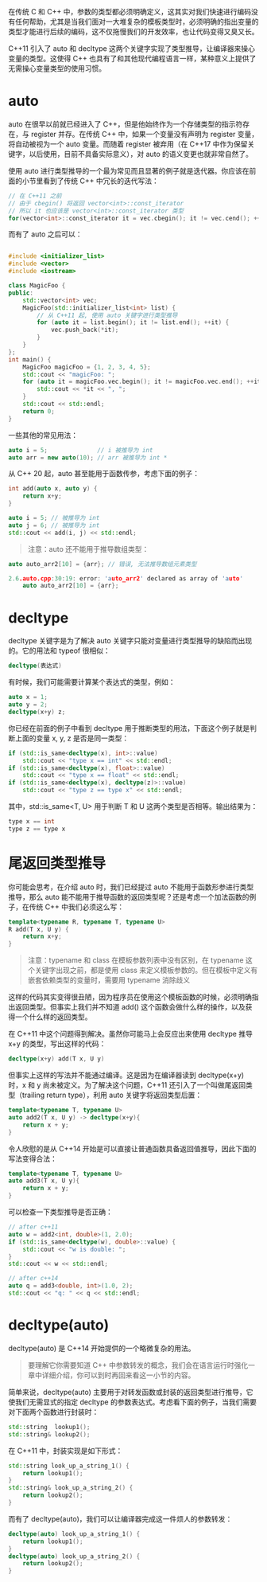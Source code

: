在传统 C 和 C++ 中，参数的类型都必须明确定义，这其实对我们快速进行编码没有任何帮助，尤其是当我们面对一大堆复杂的模板类型时，必须明确的指出变量的类型才能进行后续的编码，这不仅拖慢我们的开发效率，也让代码变得又臭又长。

C++11 引入了 auto 和 decltype 这两个关键字实现了类型推导，让编译器来操心变量的类型。这使得 C++ 也具有了和其他现代编程语言一样，某种意义上提供了无需操心变量类型的使用习惯。

# auto
auto 在很早以前就已经进入了 C++，但是他始终作为一个存储类型的指示符存在，与 register 并存。在传统 C++ 中，如果一个变量没有声明为 register 变量，将自动被视为一个 auto 变量。而随着 register 被弃用（在 C++17 中作为保留关键字，以后使用，目前不具备实际意义），对 auto 的语义变更也就非常自然了。

使用 auto 进行类型推导的一个最为常见而且显著的例子就是迭代器。你应该在前面的小节里看到了传统 C++ 中冗长的迭代写法：
```C++
// 在 C++11 之前
// 由于 cbegin() 将返回 vector<int>::const_iterator
// 所以 it 也应该是 vector<int>::const_iterator 类型
for(vector<int>::const_iterator it = vec.cbegin(); it != vec.cend(); ++it)
```
而有了 auto 之后可以：
```C++

#include <initializer_list>
#include <vector>
#include <iostream>

class MagicFoo {
public:
    std::vector<int> vec;
    MagicFoo(std::initializer_list<int> list) {
        // 从 C++11 起, 使用 auto 关键字进行类型推导
        for (auto it = list.begin(); it != list.end(); ++it) {
            vec.push_back(*it);
        }
    }
};
int main() {
    MagicFoo magicFoo = {1, 2, 3, 4, 5};
    std::cout << "magicFoo: ";
    for (auto it = magicFoo.vec.begin(); it != magicFoo.vec.end(); ++it) {
        std::cout << *it << ", ";
    }
    std::cout << std::endl;
    return 0;
}
```
一些其他的常见用法：
```C++
auto i = 5;              // i 被推导为 int
auto arr = new auto(10); // arr 被推导为 int *
```
从 C++ 20 起，auto 甚至能用于函数传参，考虑下面的例子：
```C++
int add(auto x, auto y) {
    return x+y;
}

auto i = 5; // 被推导为 int
auto j = 6; // 被推导为 int
std::cout << add(i, j) << std::endl;
```
>注意：auto 还不能用于推导数组类型：
```C++
auto auto_arr2[10] = {arr}; // 错误, 无法推导数组元素类型

2.6.auto.cpp:30:19: error: 'auto_arr2' declared as array of 'auto'
    auto auto_arr2[10] = {arr};
```

# decltype
decltype 关键字是为了解决 auto 关键字只能对变量进行类型推导的缺陷而出现的。它的用法和 typeof 很相似：
```C++
decltype(表达式)
```
有时候，我们可能需要计算某个表达式的类型，例如：
```C++
auto x = 1;
auto y = 2;
decltype(x+y) z;
```
你已经在前面的例子中看到 decltype 用于推断类型的用法，下面这个例子就是判断上面的变量 x, y, z 是否是同一类型：
```C++
if (std::is_same<decltype(x), int>::value)
    std::cout << "type x == int" << std::endl;
if (std::is_same<decltype(x), float>::value)
    std::cout << "type x == float" << std::endl;
if (std::is_same<decltype(x), decltype(z)>::value)
    std::cout << "type z == type x" << std::endl;
```
其中，std::is_same<T, U> 用于判断 T 和 U 这两个类型是否相等。输出结果为：
```C++
type x == int
type z == type x
```

# 尾返回类型推导
你可能会思考，在介绍 auto 时，我们已经提过 auto 不能用于函数形参进行类型推导，那么 auto 能不能用于推导函数的返回类型呢？还是考虑一个加法函数的例子，在传统 C++ 中我们必须这么写：
```C++
template<typename R, typename T, typename U>
R add(T x, U y) {
    return x+y;
}
```
>注意：typename 和 class 在模板参数列表中没有区别，在 typename 这个关键字出现之前，都是使用 class 来定义模板参数的。但在模板中定义有嵌套依赖类型的变量时，需要用 typename 消除歧义

这样的代码其实变得很丑陋，因为程序员在使用这个模板函数的时候，必须明确指出返回类型。但事实上我们并不知道 add() 这个函数会做什么样的操作，以及获得一个什么样的返回类型。

在 C++11 中这个问题得到解决。虽然你可能马上会反应出来使用 decltype 推导 x+y 的类型，写出这样的代码：
```C++
decltype(x+y) add(T x, U y)
```
但事实上这样的写法并不能通过编译。这是因为在编译器读到 decltype(x+y) 时，x 和 y 尚未被定义。为了解决这个问题，C++11 还引入了一个叫做尾返回类型（trailing return type），利用 auto 关键字将返回类型后置：
```C++
template<typename T, typename U>
auto add2(T x, U y) -> decltype(x+y){
    return x + y;
}
```
令人欣慰的是从 C++14 开始是可以直接让普通函数具备返回值推导，因此下面的写法变得合法：
```C++
template<typename T, typename U>
auto add3(T x, U y){
    return x + y;
}
```
可以检查一下类型推导是否正确：
```C++
// after c++11
auto w = add2<int, double>(1, 2.0);
if (std::is_same<decltype(w), double>::value) {
    std::cout << "w is double: ";
}
std::cout << w << std::endl;

// after c++14
auto q = add3<double, int>(1.0, 2);
std::cout << "q: " << q << std::endl;
```

# decltype(auto)
decltype(auto) 是 C++14 开始提供的一个略微复杂的用法。
>要理解它你需要知道 C++ 中参数转发的概念，我们会在语言运行时强化一章中详细介绍，你可以到时再回来看这一小节的内容。

简单来说，decltype(auto) 主要用于对转发函数或封装的返回类型进行推导，它使我们无需显式的指定 decltype 的参数表达式。考虑看下面的例子，当我们需要对下面两个函数进行封装时：
```C++
std::string  lookup1();
std::string& lookup2();
```
在 C++11 中，封装实现是如下形式：
```C++
std::string look_up_a_string_1() {
    return lookup1();
}
std::string& look_up_a_string_2() {
    return lookup2();
}
```
而有了 decltype(auto)，我们可以让编译器完成这一件烦人的参数转发：
```C++
decltype(auto) look_up_a_string_1() {
    return lookup1();
}
decltype(auto) look_up_a_string_2() {
    return lookup2();
}
```












